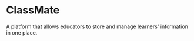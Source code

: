# ClassMate
A platform that allows educators to store and manage learners' information in one place.
